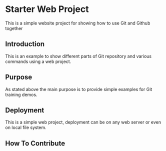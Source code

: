 # Starter Web Project

This is a simple website project for showing how to use Git and Github together

## Introduction

This is an example to show different parts of Git repository and various commands using a web project.

## Purpose

As stated above the main purpose is to provide simple examples for Git training demos.

## Deployment

This is a simple web project, deployment can be on any web server or even on local file system. 

## How To Contribute